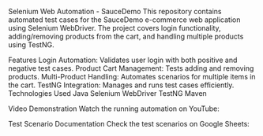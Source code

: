 Selenium Web Automation - SauceDemo
This repository contains automated test cases for the SauceDemo e-commerce web application using Selenium WebDriver. The project covers login functionality, adding/removing products from the cart, and handling multiple products using TestNG.

Features
Login Automation: Validates user login with both positive and negative test cases.
Product Cart Management: Tests adding and removing products.
Multi-Product Handling: Automates scenarios for multiple items in the cart.
TestNG Integration: Manages and runs test cases efficiently.
Technologies Used
Java
Selenium WebDriver
TestNG
Maven

Video Demonstration
Watch the running automation on YouTube: 

Test Scenario Documentation
Check the test scenarios on Google Sheets: 

